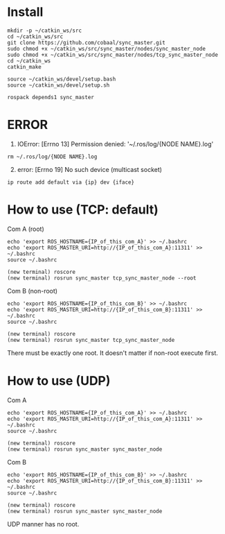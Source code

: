 # Install

~~~
mkdir -p ~/catkin_ws/src
cd ~/catkin_ws/src
git clone https://github.com/cobaal/sync_master.git
sudo chmod +x ~/catkin_ws/src/sync_master/nodes/sync_master_node
sudo chmod +x ~/catkin_ws/src/sync_master/nodes/tcp_sync_master_node
cd ~/catkin_ws
catkin_make

source ~/catkin_ws/devel/setup.bash
source ~/catkin_ws/devel/setup.sh

rospack depends1 sync_master
~~~

# ERROR
1. IOError: [Errno 13] Permission denied: '~/.ros/log/{NODE NAME}.log'
~~~
rm ~/.ros/log/{NODE NAME}.log
~~~
2. error: [Errno 19] No such device (multicast socket)
~~~
ip route add default via {ip} dev {iface}
~~~

# How to use (TCP: default)
Com A (root)
~~~
echo 'export ROS_HOSTNAME={IP_of_this_com_A}' >> ~/.bashrc
echo 'export ROS_MASTER_URI=http://{IP_of_this_com_A}:11311' >> ~/.bashrc
source ~/.bashrc

(new terminal) roscore
(new terminal) rosrun sync_master tcp_sync_master_node --root
~~~

Com B (non-root)
~~~
echo 'export ROS_HOSTNAME={IP_of_this_com_B}' >> ~/.bashrc
echo 'export ROS_MASTER_URI=http://{IP_of_this_com_B}:11311' >> ~/.bashrc
source ~/.bashrc

(new terminal) roscore
(new terminal) rosrun sync_master tcp_sync_master_node
~~~
There must be exactly one root. It doesn't matter if non-root execute first.

# How to use (UDP)
Com A 
~~~
echo 'export ROS_HOSTNAME={IP_of_this_com_A}' >> ~/.bashrc
echo 'export ROS_MASTER_URI=http://{IP_of_this_com_A}:11311' >> ~/.bashrc
source ~/.bashrc

(new terminal) roscore
(new terminal) rosrun sync_master sync_master_node
~~~

Com B
~~~
echo 'export ROS_HOSTNAME={IP_of_this_com_B}' >> ~/.bashrc
echo 'export ROS_MASTER_URI=http://{IP_of_this_com_B}:11311' >> ~/.bashrc
source ~/.bashrc

(new terminal) roscore
(new terminal) rosrun sync_master sync_master_node
~~~
UDP manner has no root.

